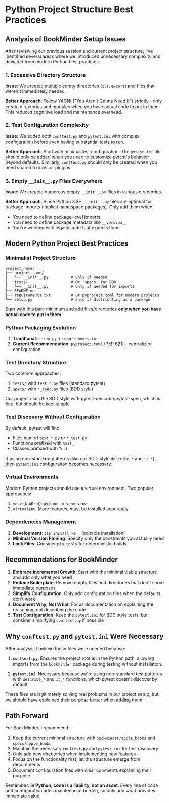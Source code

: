 # Python Project Structure Best Practices

## Analysis of BookMinder Setup Issues

After reviewing our previous session and current project structure, I've identified several areas where we introduced unnecessary complexity and deviated from modern Python best practices:

### 1. Excessive Directory Structure

**Issue**: We created multiple empty directories (`cli`, `export`) and files that weren't immediately needed.

**Better Approach**: Follow YAGNI ("You Aren't Gonna Need It") strictly - only create directories and modules when you have actual code to put in them. This reduces cognitive load and maintenance overhead.

### 2. Test Configuration Complexity

**Issue**: We added both `conftest.py` and `pytest.ini` with complex configuration before even having substantial tests to run.

**Better Approach**: Start with minimal test configuration. The `pytest.ini` file should only be added when you need to customize pytest's behavior beyond defaults. Similarly, `conftest.py` should only be created when you need shared fixtures or plugins.

### 3. Empty `__init__.py` Files Everywhere

**Issue**: We created numerous empty `__init__.py` files in various directories.

**Better Approach**: Since Python 3.3+, `__init__.py` files are optional for package imports (implicit namespace packages). Only add them when:
- You need to define package-level imports
- You need to define package metadata like `__version__`
- You're working with legacy code that expects them

## Modern Python Project Best Practices

### Minimalist Project Structure

```
project_name/
├── project_name/
│   └── __init__.py          # Only if needed
├── tests/                   # Or 'specs' for BDD
│   └── __init__.py          # Only if needed for imports
├── README.md
├── requirements.txt         # Or pyproject.toml for modern projects
└── setup.py                 # Only if distributing as a package
```

Start with this bare minimum and add files/directories **only when you have actual code to put in them**.

### Python Packaging Evolution

1. **Traditional**: `setup.py` + `requirements.txt`
2. **Current Recommendation**: `pyproject.toml` (PEP 621) - centralized configuration

### Test Directory Structure

Two common approaches:
1. `tests/` with `test_*.py` files (standard pytest)
2. `specs/` with `*_spec.py` files (BDD style)

Our project uses the BDD style with pytest-describe/pytest-spec, which is fine, but should be kept simple.

### Test Discovery Without Configuration

By default, pytest will find:
- Files named `test_*.py` or `*_test.py`
- Functions prefixed with `test_`
- Classes prefixed with `Test`

If using non-standard patterns (like our BDD-style `describe_*` and `it_*`), then `pytest.ini` configuration becomes necessary.

### Virtual Environments

Modern Python projects should use a virtual environment. Two popular approaches:
1. `venv` (built-in): `python -m venv venv`
2. `virtualenv`: More features, must be installed separately

### Dependencies Management

1. **Development**: `pip install -e .` (editable installation)
2. **Minimal Version Pinning**: Specify only the constraints you actually need
3. **Lock Files**: Consider `pip-tools` for deterministic builds

## Recommendations for BookMinder

1. **Embrace Incremental Growth**: Start with the minimal viable structure and add only what you need
2. **Reduce Boilerplate**: Remove empty files and directories that don't serve immediate purposes
3. **Simplify Configuration**: Only add configuration files when the defaults don't work
4. **Document Why, Not What**: Focus documentation on explaining the reasoning, not describing the code
5. **Test Configuration**: Keep the `pytest.ini` for BDD style tests, but consider simplifying `conftest.py` if possible

## Why `conftest.py` and `pytest.ini` Were Necessary

After analysis, I believe these files were needed because:

1. **`conftest.py`**: Ensures the project root is in the Python path, allowing imports from the `bookminder` package during testing without installation.

2. **`pytest.ini`**: Necessary because we're using non-standard test patterns with `describe_*` and `it_*` functions, which pytest doesn't discover by default.

These files are legitimately solving real problems in our project setup, but we should have explained their purpose better when adding them.

## Path Forward

For BookMinder, I recommend:

1. Keep the current minimal structure with `bookminder/apple_books` and `specs/apple_books`
2. Maintain the necessary `conftest.py` and `pytest.ini` for test discovery
3. Only add new directories when implementing new features
4. Focus on the functionality first, let the structure emerge from requirements
5. Document configuration files with clear comments explaining their purpose

Remember: **In Python, code is a liability, not an asset**. Every line of code and configuration adds maintenance burden, so only add what provides immediate value.

